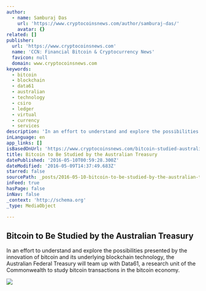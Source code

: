 ```yaml
---
author:
  - name: Samburaj Das
    url: 'https://www.cryptocoinsnews.com/author/samburaj-das/'
    avatar: {}
related: []
publisher:
  url: 'https://www.cryptocoinsnews.com'
  name: 'CCN: Financial Bitcoin & Cryptocurrency News'
  favicon: null
  domain: www.cryptocoinsnews.com
keywords:
  - bitcoin
  - blockchain
  - data61
  - australian
  - technology
  - csiro
  - ledger
  - virtual
  - currency
  - services
description: 'In an effort to understand and explore the possibilities presented by the innovation of bitcoin and its underlying blockchain technology, the Australian Federal Treasury will team up with Data61, a research unit of the Commonwealth to study bitcoin transactions in the bitcoin economy.'
inLanguage: en
app_links: []
isBasedOnUrl: 'https://www.cryptocoinsnews.com/bitcoin-studied-australian-treasury/'
title: Bitcoin to Be Studied by the Australian Treasury
datePublished: '2016-05-10T00:59:28.300Z'
dateModified: '2016-05-09T14:37:49.683Z'
starred: false
sourcePath: _posts/2016-05-10-bitcoin-to-be-studied-by-the-australian-treasury.md
inFeed: true
hasPage: false
inNav: false
_context: 'http://schema.org'
_type: MediaObject

---
```

<article style=""><h1>Bitcoin to Be Studied by the Australian Treasury</h1><p>In an effort to understand and explore the possibilities presented by the innovation of bitcoin and its underlying blockchain technology, the Australian Federal Treasury will team up with Data61, a research unit of the Commonwealth to study bitcoin transactions in the bitcoin economy.</p><img src="https://www.cryptocoinsnews.com/wp-content/uploads/2016/05/Bitcoin-keyboard.jpg" /></article>